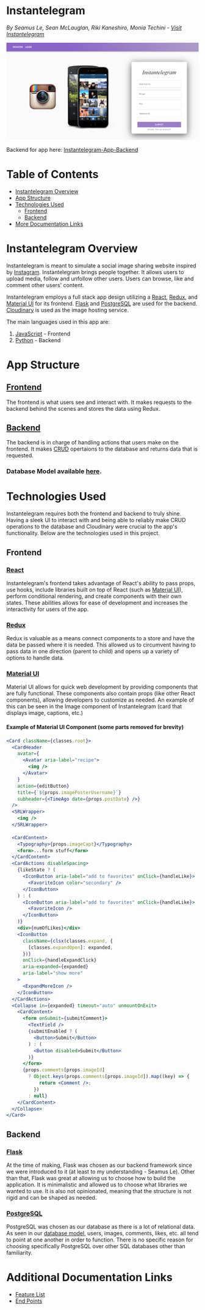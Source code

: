 # Instantelegram

_By Seamus Le, Sean McLauglan, Riki Kaneshiro, Monia Techini - [Visit Instantelegram](https://instantelegram-aa.herokuapp.com/)_

![](./documentation/images/instag1.PNG)

Backend for app here: [Instantelegram-App-Backend](https://github.com/smclaughlan/instantelegramback)

# Table of Contents

- [Instantelegram Overview](#instantelegram-overview)
- [App Structure](#app-structure)
- [Technologies Used](#technologies-used)
  - [Frontend](#frontend)
  - [Backend](#backend)
- [More Documentation Links](#more-documentation-links)

# Instantelegram Overview

Instantelegram is meant to simulate a social image sharing website inspired by [Instagram](https://www.instagram.com/). Instantelegram brings people together. It allows users to upload media, follow and unfollow other users. Users can browse, like and comment other users' content.

Instantelegram employs a full stack app design utilizing a [React](https://reactjs.org/), [Redux](https://redux.js.org/), and [Material UI](https://material-ui.com/) for its frontend. [Flask](https://flask.palletsprojects.com/en/2.0.x/) and [PostgreSQL](https://www.postgresql.org/) are used for the backend. [Cloudinary](https://cloudinary.com/) is used as the image hosting service.

The main languages used in this app are:

1.  [JavaScript](https://www.javascript.com/) - Frontend
2.  [Python](https://www.python.org/) - Backend

# App Structure

## [Frontend](#frontend)

The frontend is what users see and interact with. It makes requests to the backend behind the scenes and stores the data using Redux.

## [Backend](#backend)

The backend is in charge of handling actions that users make on the frontend. It makes [CRUD](https://en.wikipedia.org/wiki/Create,_read,_update_and_delete) opertaions to the database and returns data that is requested.

### Database Model available [here](https://github.com/smclaughlan/instantelegram/blob/master/documentation/feature-packets/models.md).

# Technologies Used

Instantelegram requires both the frontend and backend to truly shine. Having a sleek UI to interact with and being able to reliably make CRUD operations to the database and Cloudinary were crucial to the app's functionality. Below are the technologies used in this project.

## Frontend

### [React](https://reactjs.org/)

Instantelegram's frontend takes advantage of React's ability to pass props, use hooks, include libraries built on top of React (such as [Material UI](#material-ui)), perform conditional rendering, and create components with their own states. These abilities allows for ease of development and increases the interactivity for users of the app.

### [Redux](https://redux.js.org/)

Redux is valuable as a means connect components to a store and have the data be passed where it is needed. This allowed us to circumvent having to pass data in one direction (parent to child) and opens up a variety of options to handle data.

### [Material UI](https://material-ui.com/)

Material UI allows for quick web development by providing components that are fully functional. These components also contain props (like other React components), allowing developers to customize as needed. An example of this can be seen in the Image component of Instantelegram (card that displays image, captions, etc.)

#### Example of Material UI Component (some parts removed for brevity)

```jsx
<Card className={classes.root}>
  <CardHeader
    avatar={
      <Avatar aria-label="recipe">
        <img />
      </Avatar>
    }
    action={editButton}
    title={`${props.imagePosterUsername}`}
    subheader={<TimeAgo date={props.postDate} />}
  />
  <SRLWrapper>
    <img />
  </SRLWrapper>

  <CardContent>
    <Typography>{props.imageCapt}</Typography>
    <form>...form stuff</form>
  </CardContent>
  <CardActions disableSpacing>
    {likeState ? (
      <IconButton aria-label="add to favorites" onClick={handleLike}>
        <FavoriteIcon color="secondary" />
      </IconButton>
    ) : (
      <IconButton aria-label="add to favorites" onClick={handleLike}>
        <FavoriteIcon />
      </IconButton>
    )}
    <div>{numOfLikes}</div>
    <IconButton
      className={clsx(classes.expand, {
        [classes.expandOpen]: expanded,
      })}
      onClick={handleExpandClick}
      aria-expanded={expanded}
      aria-label="show more"
    >
      <ExpandMoreIcon />
    </IconButton>
  </CardActions>
  <Collapse in={expanded} timeout="auto" unmountOnExit>
    <CardContent>
      <form onSubmit={submitComment}>
        <TextField />
        {submitEnabled ? (
          <Button>Submit</Button>
        ) : (
          <Button disabled>Submit</Button>
        )}
      </form>
      {props.comments[props.imageId]
        ? Object.keys(props.comments[props.imageId]).map((key) => {
            return <Comment />;
          })
        : null}
    </CardContent>
  </Collapse>
</Card>
```

## Backend

### [Flask](https://flask.palletsprojects.com/en/2.0.x/)

At the time of making, Flask was chosen as our backend framework since we were introduced to it (at least to my understanding - Seamus Le). Other than that, Flask was great at allowing us to choose how to build the application. It is minimalistic and allowed us to choose what libraries we wanted to use. It is also not opinionated, meaning that the structure is not rigid and can be shaped as needed.

### [PostgreSQL](https://www.postgresql.org/)

PostgreSQL was chosen as our database as there is a lot of relational data. As seen in our [database model](https://github.com/smclaughlan/instantelegram/blob/master/documentation/feature-packets/models.md), users, images, comments, likes, etc. all tend to point at one another in order to function. There is no specific reason for choosing specifically PostgreSQL over other SQL databases other than familiarity.

# Additional Documentation Links

- [Feature List](https://github.com/smclaughlan/instantelegram/blob/master/documentation/feature-list/features.md)
- [End Points](https://github.com/smclaughlan/instantelegram/blob/master/documentation/feature-packets/endpoints.md)
